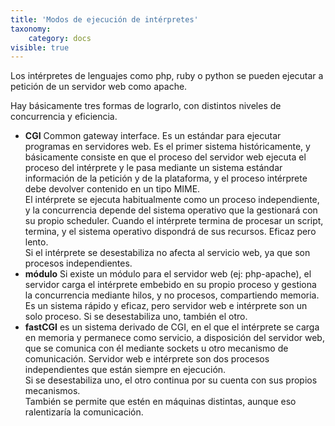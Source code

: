 ```yaml
---
title: 'Modos de ejecución de intérpretes'
taxonomy:
    category: docs
visible: true
---
```


Los intérpretes de lenguajes como php, ruby o python se pueden ejecutar a petición de un servidor web como apache.

Hay básicamente tres formas de lograrlo, con distintos niveles de concurrencia y eficiencia.

* **CGI** Common gateway interface. Es un estándar para ejecutar programas en servidores web. Es el primer sistema históricamente, y básicamente consiste en que el proceso del servidor web ejecuta el proceso del intérprete y le pasa mediante un sistema estándar información de la petición y de la plataforma, y el proceso intérprete debe devolver contenido en un tipo MIME.  
El intérprete se ejecuta habitualmente como un proceso independiente, y la concurrencia depende del sistema operativo que la gestionará con su propio scheduler. Cuando el intérprete termina de procesar un script, termina, y el sistema operativo dispondrá de sus recursos.
Eficaz pero lento.  
Si el intérprete se desestabiliza no afecta al servicio web, ya que son procesos independientes.
* **módulo** Si existe un módulo para el servidor web (ej: php-apache), el servidor carga el intérprete embebido en su propio proceso y gestiona la concurrencia mediante hilos, y no procesos, compartiendo memoria. Es un sistema rápido y eficaz, pero servidor web e intérprete son un solo proceso. Si se desestabiliza uno, también el otro.
* **fastCGI** es un sistema derivado de CGI, en el que el intérprete se carga en memoria y permanece como servicio, a disposición del servidor web, que se comunica con él mediante sockets u otro mecanismo de comunicación. Servidor web e intérprete son dos procesos independientes que están siempre en ejecución.  
Si se desestabiliza uno, el otro continua por su cuenta con sus propios mecanismos.  
También se permite que estén en máquinas distintas, aunque eso ralentizaría la comunicación.

